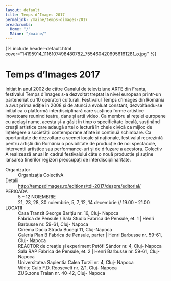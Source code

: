 ```yaml
---
layout: default
title: Temps d’Images 2017
permalink: /maine/temps-dimages-2017
breadcrumbs:
  Home: "/"
  Mâine: "/maine/"
---
```


{% include header-default.html cover="14195914_1116107498480782_7554604206956161281_o.jpg" %}

# Temps d’Images 2017

Inițiat în anul 2002 de către Canalul de televiziune ARTE din Franța, festivalul Temps d’Images s-a dezvoltat treptat la nivel european printr-un parteneriat cu 10 operatori culturali. Festivalul Temps d’Images din România a avut prima ediție în 2008 și de atunci a evoluat constant, dezvoltându-se inițial ca o platformă interdisciplinară care susținea forme artistice inovatoare reunind teatru, dans și artă video. Ca membru al rețelei europene cu același nume, acesta și-a găsit în timp o specificitate locală, susținând creații artistice care adaugă artei o lectură în cheie civică ca mijloc de înțelegere a societății contemporane aflate în continuă schimbare. Ca oportunitate de dezvoltare a scenei locale și naționale, festivalul reprezintă pentru artiștii din România o posibilitate de producție de noi spectacole, intervenții artistice sau performance-uri și de difuzare a acestora. Colectiv A realizează anual în cadrul festivalului câte o nouă producție și suține lansarea tinerilor regizori preocupați de interdisciplinaritate.

<dl class="dl">
  <dt>Organizator</dt>
  <dd>Organizația ColectivA</dd>
  <dt>Detalii</dt>
  <dd><a href="http://tempsdimages.ro/editions/tdi-2017/despre/editorial/">http://tempsdimages.ro/editions/tdi-2017/despre/editorial/</a></dd>
  <dt>PERIOADA</dt>
  <dd>5 – 12 NOIEMBRIE</dd>
  <dd>21, 23, 28, 30 noiembrie, 5, 7, 12, 14 decembrie // 19.00 - 21.00</dd>
  <dt>LOCAȚII</dt>
  <dd>Casa Tranzit George Barițiu nr. 16, Cluj- Napoca</dd>
  <dd>Fabrica de Pensule / Sala Studio  Fabrica de Pensule, et. 1 | Henri Barbusse nr. 59-61, Cluj- Napoca</dd>
  <dd>Cinema Dacia  Strada Bucegi 11, Cluj-Napoca</dd>
  <dd>Galeria Plan B  Fabrica de Pensule, parter | Henri Barbusse nr. 59-61, Cluj- Napoca</dd>
  <dd>REACTOR de creație și experiment Petőfi Sándor nr. 4, Cluj- Napoca</dd>
  <dd>Sala RAP  Fabrica de Pensule, et. 2 | Henri Barbusse nr. 59-61, Cluj-Napoca</dd>
  <dd>Universitatea Sapientia Calea Turzii nr. 4, Cluj- Napoca</dd>
  <dd>White Cuib F.D. Roosevelt nr. 2/1, Cluj- Napoca</dd>
  <dd>ZUG.zone Traian nr. 40-42, Cluj- Napoca</dd>

</dl>


